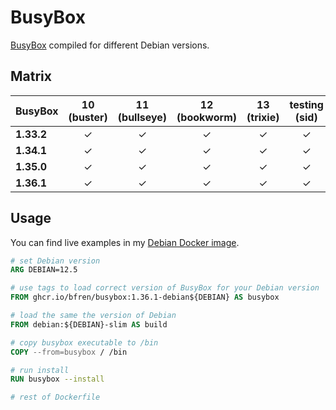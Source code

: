 # BusyBox

[BusyBox](https://busybox.net) compiled for different Debian versions.

## Matrix

| BusyBox     | 10 (buster) | 11 (bullseye) | 12 (bookworm) | 13 (trixie) | testing (sid) |
| ----------- | :---------: | :-----------: | :-----------: | :---------: | :-----------: |
| **1.33.2**  | &check;     | &check;       | &check;       | &check;     | &check;       |
| **1.34.1**  | &check;     | &check;       | &check;       | &check;     | &check;       |
| **1.35.0**  | &check;     | &check;       | &check;       | &check;     | &check;       |
| **1.36.1**  | &check;     | &check;       | &check;       | &check;     | &check;       |

## Usage

You can find live examples in my [Debian Docker image](https://github.com/bfren/docker-debian).

```Dockerfile
# set Debian version
ARG DEBIAN=12.5

# use tags to load correct version of BusyBox for your Debian version
FROM ghcr.io/bfren/busybox:1.36.1-debian${DEBIAN} AS busybox

# load the same the version of Debian
FROM debian:${DEBIAN}-slim AS build

# copy busybox executable to /bin
COPY --from=busybox / /bin

# run install
RUN busybox --install

# rest of Dockerfile
```
